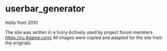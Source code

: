 # userbar_generator
Hello from 2010


The site was written in a hurry.Actively used by project forum members https://ru.4game.com/
All images were copied and adapted for the site from the originals
